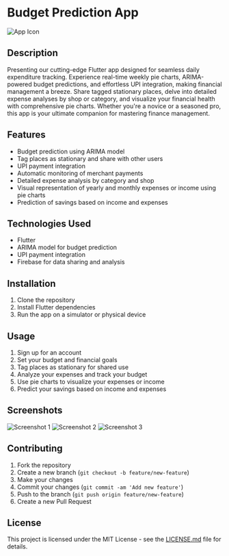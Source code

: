 # Budget Prediction App

![App Icon](url_to_your_app_icon.png)

## Description
Presenting our cutting-edge Flutter app designed for seamless daily expenditure tracking. 
Experience real-time weekly pie charts, ARIMA-powered budget predictions, and effortless UPI integration, making financial management a breeze.
Share tagged stationary places, delve into detailed expense analyses by shop or category, and visualize your financial health with comprehensive pie charts. 
Whether you're a novice or a seasoned pro, this app is your ultimate companion for mastering finance management.
## Features

- Budget prediction using ARIMA model
- Tag places as stationary and share with other users
- UPI payment integration
- Automatic monitoring of merchant payments
- Detailed expense analysis by category and shop
- Visual representation of yearly and monthly expenses or income using pie charts
- Prediction of savings based on income and expenses

## Technologies Used

- Flutter
- ARIMA model for budget prediction
- UPI payment integration
- Firebase for data sharing and analysis

## Installation

1. Clone the repository
2. Install Flutter dependencies
3. Run the app on a simulator or physical device

## Usage

1. Sign up for an account
2. Set your budget and financial goals
3. Tag places as stationary for shared use
4. Analyze your expenses and track your budget
5. Use pie charts to visualize your expenses or income
6. Predict your savings based on income and expenses

## Screenshots

![Screenshot 1](url_to_screenshot_1.png)
![Screenshot 2](url_to_screenshot_2.png)
![Screenshot 3](url_to_screenshot_3.png)

## Contributing

1. Fork the repository
2. Create a new branch (`git checkout -b feature/new-feature`)
3. Make your changes
4. Commit your changes (`git commit -am 'Add new feature'`)
5. Push to the branch (`git push origin feature/new-feature`)
6. Create a new Pull Request

## License

This project is licensed under the MIT License - see the [LICENSE.md](LICENSE.md) file for details.
